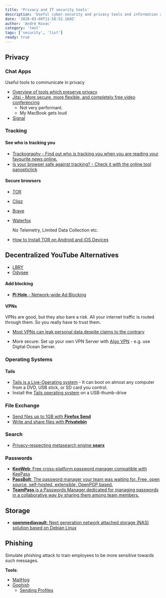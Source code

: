 ```yaml
---
title: 'Privacy and IT security tools'
description: 'Useful cyber-security and privacy tools and information about them'
date: '2020-03-09T11:58:52.169Z'
author: 'André Kovac'
category: 'tool'
tags: ['security', 'list']
ready: true
---
```


## Privacy

### Chat Apps

Useful tools to communicate in privacy

- [Overview of tools which preserve privacy](https://www.privacytools.io/)
- [Jitsi - More secure, more flexible, and completely free video conferencing](https://jitsi.org/)
  - Not very performant.
  - My MacBook gets loud
- [Signal](https://www.signal.org/)

### Tracking

#### See who is tracking you

- [Trackography - Find out who is tracking you when you are reading your favourite news online.](https://trackography.org/)
- [Is your browser safe against tracking? - Check it with the online tool panopticlick](https://panopticlick.eff.org/results?aat=1#fingerprintTable)

#### Secure browsers

- [TOR](https://www.torproject.org/)
- [Cliqz](https://cliqz.com/en/)
- [Brave](https://brave.com/)
- [Waterfox](https://www.waterfox.net/)

  No Telemetry, Limited Data Collection etc.

- [How to Install TOR on Android and iOS Devices](https://www.hackread.com/how-to-install-tor-on-android-and-ios-devices/)


## Decentralized YouTube Alternatives

- [LBRY](https://lbry.com/)
- [Odysee](https://odysee.com/)

#### Add blocking

- [**Pi Hole** - Network-wide Ad Blocking](https://pi-hole.net/)

#### VPNs

VPNs are good, but they also bare a risk. All your internet traffic is routed through them. So you really have to trust them.

- [Most VPNs can leak personal data despite claims to the contrary](https://www.comparitech.com/vpn/vpn-leaks/)

- More secure: Set up your own VPN Server with [Algo VPN](https://github.com/trailofbits/algo) - e.g. use Digital Ocean Server.

### Operating Systems

#### Tails

- [Tails is a Live-Operating system](https://www.privacytools.io/operating-systems/#live_os) - It can boot on almost any computer from a DVD, USB stick, or SD card you control.
- Install the [Tails operating system](https://tails.boum.org/) on a USB-thumb-drive

### File Exchange

- [Send files up to 1GB with **Firefox Send**](https://send.firefox.com/)
- [Write and share files with **Privatebin**](https://privatebin.net/)

### Search

- [Privacy-respecting metasearch engine **searx**](https://www.searx.me/)

### Passwords

- [**KeeWeb**: Free cross-platform password manager compatible with KeePass](https://keeweb.info/)
- [**PassBolt**: The password manager your team was waiting for. Free, open source, self-hosted, extensible, OpenPGP based. ](https://www.passbolt.com/)
- [**TeamPass** is a Passwords Manager dedicated for managing passwords in a collaborative way by sharing them among team members.](https://teampass.net/)

## Storage

- [**openmediavault**: Next generation network attached storage (NAS) solution based on Debian Linux](https://www.openmediavault.org/)

## Phishing

Simulate phishing attack to train employees to be more sensitive towards such messages.

**Tools**:

- [MailHog](https://github.com/mailhog/MailHog)
- [Gophish](https://getgophish.com/)
  - [Sending Profiles](https://docs.getgophish.com/user-guide/documentation/sending-profiles)

